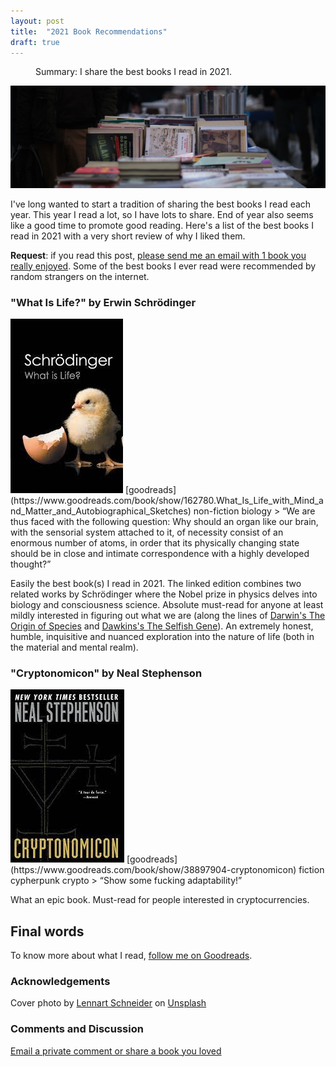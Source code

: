 ```yaml
---
layout: post
title:  "2021 Book Recommendations"
draft: true
---
```

<figure>
  <figcaption style="text-align: left">
  Summary: I share the best books I read in 2021.
  </figcaption>
</figure>
<img class="cover" src="/img/books-2021/cover.jpg">

I've long wanted to start a tradition of sharing the best books I read each year. This year I read a lot, so I have lots to share. End of year also seems like a good time to promote good reading. Here's a list of the best books I read in 2021 with a very short review of why I liked them. 

**Request**: if you read this post, [please send me an email with 1 book you really enjoyed](mailto:books@maraoz.com). Some of the best books I ever read were recommended by random strangers on the internet. 

### "What Is Life?" by Erwin Schrödinger
<img class="book" src="/img/books-2021/1.jpg">
[goodreads](https://www.goodreads.com/book/show/162780.What_Is_Life_with_Mind_and_Matter_and_Autobiographical_Sketches)
<span class="badge badge-info">non-fiction</span> <span class="badge badge-info">biology</span>
> “We are thus faced with the following question: Why should an organ like our brain, with the sensorial system attached to it, of necessity consist of an enormous number of atoms, in order that its physically changing state should be in close and intimate correspondence with a highly developed thought?”

Easily the best book(s) I read in 2021. The linked edition combines two related works by Schrödinger where the Nobel prize in physics delves into biology and consciousness science. Absolute must-read for anyone at least mildly interested in figuring out what we are (along the lines of [Darwin's The Origin of Species](https://www.goodreads.com/book/show/22463.The_Origin_of_Species) and [Dawkins's The Selfish Gene](https://www.goodreads.com/book/show/61535.The_Selfish_Gene)). An extremely honest, humble, inquisitive and nuanced exploration into the nature of life (both in the material and mental realm).

### "Cryptonomicon" by Neal Stephenson 
<img class="book" src="/img/books-2021/2.jpg">
[goodreads](https://www.goodreads.com/book/show/38897904-cryptonomicon)
<span class="badge badge-info">fiction</span> <span class="badge badge-info">cypherpunk</span> <span class="badge badge-info">crypto</span>
> “Show some fucking adaptability!”

What an epic book. Must-read for people interested in cryptocurrencies. 

## Final words

To know more about what I read, [follow me on Goodreads](https://www.goodreads.com/user/show/4384558-manuel-araoz).

### Acknowledgements
Cover photo by <a href="https://unsplash.com/@lennartschneider?utm_source=unsplash&utm_medium=referral&utm_content=creditCopyText">Lennart Schneider</a> on <a href="https://unsplash.com/s/photos/books?utm_source=unsplash&utm_medium=referral&utm_content=creditCopyText">Unsplash</a>
  

### Comments and Discussion
[Email a private comment or share a book you loved](mailto:books@maraoz.com)
